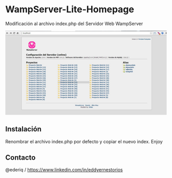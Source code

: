WampServer-Lite-Homepage
========================

Modificación al archivo index.php del Servidor Web WampServer


![WampServer-Lite](https://raw.githubusercontent.com/mitsuru17/WampServer-Lite-Homepage/master/wampserver-erios.jpg)

Instalación
--------

Renombrar el archivo index.php por defecto y copiar el nuevo index. Enjoy

Contacto
-------
@ederiq / https://www.linkedin.com/in/eddyernestorios